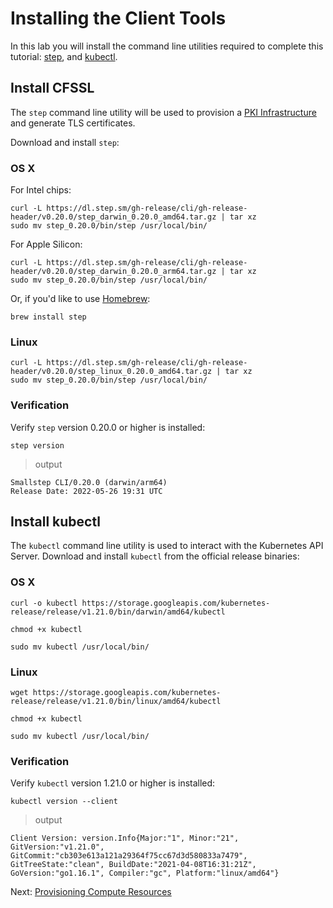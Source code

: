 # Installing the Client Tools

In this lab you will install the command line utilities required to complete this tutorial: [step](https://github.com/smallstep/cli), and [kubectl](https://kubernetes.io/docs/tasks/tools/install-kubectl).


## Install CFSSL

The `step` command line utility will be used to provision a [PKI Infrastructure](https://en.wikipedia.org/wiki/Public_key_infrastructure) and generate TLS certificates.

Download and install `step`:

### OS X

For Intel chips:

```
curl -L https://dl.step.sm/gh-release/cli/gh-release-header/v0.20.0/step_darwin_0.20.0_amd64.tar.gz | tar xz
sudo mv step_0.20.0/bin/step /usr/local/bin/
```

For Apple Silicon:

```
curl -L https://dl.step.sm/gh-release/cli/gh-release-header/v0.20.0/step_darwin_0.20.0_arm64.tar.gz | tar xz
sudo mv step_0.20.0/bin/step /usr/local/bin/
```

Or, if you'd like to use [Homebrew](https://brew.sh):

```
brew install step
```

### Linux

```
curl -L https://dl.step.sm/gh-release/cli/gh-release-header/v0.20.0/step_linux_0.20.0_amd64.tar.gz | tar xz
sudo mv step_0.20.0/bin/step /usr/local/bin/
```

### Verification

Verify `step` version 0.20.0 or higher is installed:

```
step version
```

> output

```
Smallstep CLI/0.20.0 (darwin/arm64)
Release Date: 2022-05-26 19:31 UTC
```

## Install kubectl

The `kubectl` command line utility is used to interact with the Kubernetes API Server. Download and install `kubectl` from the official release binaries:

### OS X

```
curl -o kubectl https://storage.googleapis.com/kubernetes-release/release/v1.21.0/bin/darwin/amd64/kubectl
```

```
chmod +x kubectl
```

```
sudo mv kubectl /usr/local/bin/
```

### Linux

```
wget https://storage.googleapis.com/kubernetes-release/release/v1.21.0/bin/linux/amd64/kubectl
```

```
chmod +x kubectl
```

```
sudo mv kubectl /usr/local/bin/
```

### Verification

Verify `kubectl` version 1.21.0 or higher is installed:

```
kubectl version --client
```

> output

```
Client Version: version.Info{Major:"1", Minor:"21", GitVersion:"v1.21.0", GitCommit:"cb303e613a121a29364f75cc67d3d580833a7479", GitTreeState:"clean", BuildDate:"2021-04-08T16:31:21Z", GoVersion:"go1.16.1", Compiler:"gc", Platform:"linux/amd64"}
```

Next: [Provisioning Compute Resources](03-compute-resources.md)
